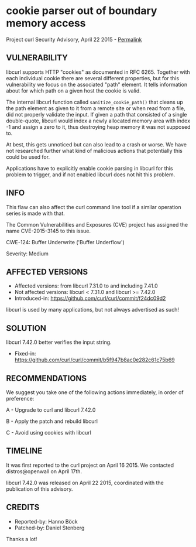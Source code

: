 cookie parser out of boundary memory access
===========================================

Project curl Security Advisory, April 22 2015 -
[Permalink](https://curl.se/docs/CVE-2015-3145.html)

VULNERABILITY
-------------

libcurl supports HTTP "cookies" as documented in RFC 6265. Together with each
individual cookie there are several different properties, but for this
vulnerability we focus on the associated "path" element. It tells information
about for which path on a given host the cookie is valid.

The internal libcurl function called `sanitize_cookie_path()` that cleans up
the path element as given to it from a remote site or when read from a file,
did not properly validate the input. If given a path that consisted of a
single double-quote, libcurl would index a newly allocated memory area with
index -1 and assign a zero to it, thus destroying heap memory it was not
supposed to.

At best, this gets unnoticed but can also lead to a crash or worse. We have
not researched further what kind of malicious actions that potentially this
could be used for.

Applications have to explicitly enable cookie parsing in libcurl for this
problem to trigger, and if not enabled libcurl does not hit this problem.

INFO
----

This flaw can also affect the curl command line tool if a similar operation
series is made with that.

The Common Vulnerabilities and Exposures (CVE) project has assigned the name
CVE-2015-3145 to this issue.

CWE-124: Buffer Underwrite ('Buffer Underflow')

Severity: Medium

AFFECTED VERSIONS
-----------------

- Affected versions: from libcurl 7.31.0 to and including 7.41.0
- Not affected versions: libcurl < 7.31.0 and libcurl >= 7.42.0
- Introduced-in: https://github.com/curl/curl/commit/f24dc09d2

libcurl is used by many applications, but not always advertised as such!

SOLUTION
------------

libcurl 7.42.0 better verifies the input string.

- Fixed-in: https://github.com/curl/curl/commit/b5f947b8ac0e282c61c75b69

RECOMMENDATIONS
---------------

We suggest you take one of the following actions immediately, in order of
preference:

A - Upgrade to curl and libcurl 7.42.0

B - Apply the patch and rebuild libcurl

C - Avoid using cookies with libcurl

TIMELINE
---------

It was first reported to the curl project on April 16 2015. We contacted
distros@openwall on April 17th.

libcurl 7.42.0 was released on April 22 2015, coordinated with the
publication of this advisory.

CREDITS
-------

- Reported-by: Hanno Böck
- Patched-by: Daniel Stenberg

Thanks a lot!
